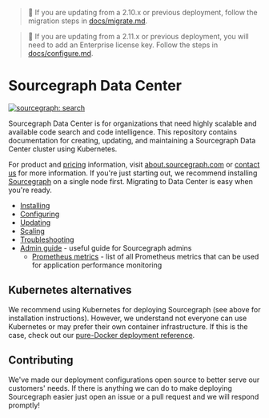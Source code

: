 > 🚨 If you are updating from a 2.10.x or previous deployment, follow the migration steps in [docs/migrate.md](docs/migrate.md).

> 🚨 If you are updating from a 2.11.x or previous deployment, you will need to add an Enterprise license key. Follow the steps in [docs/configure.md](docs/configure.md#add-a-license-key).

# Sourcegraph Data Center
[![sourcegraph: search](https://img.shields.io/badge/sourcegraph-search-brightgreen.svg)](https://sourcegraph.com/github.com/sourcegraph/deploy-sourcegraph)

Sourcegraph Data Center is for organizations that need highly scalable and available code search and
code intelligence. This repository contains documentation for creating, updating, and maintaining a
Sourcegraph Data Center cluster using Kubernetes.

For product and [pricing](https://about.sourcegraph.com/pricing/) information,
visit [about.sourcegraph.com](https://about.sourcegraph.com)
or [contact us](https://about.sourcegraph.com/contact/sales) for more information. If you're just
starting out, we recommend installing [Sourcegraph](https://about.sourcegraph.com/docs) on a single
node first. Migrating to Data Center is easy when you're ready.

- [Installing](docs/install.md)
- [Configuring](docs/configure.md)
- [Updating](docs/update.md)
- [Scaling](docs/scale.md)
- [Troubleshooting](docs/troubleshoot.md)
- [Admin guide](docs/admin-guide.md) - useful guide for Sourcegraph admins
  - [Prometheus metrics](docs/prom-metrics.md) - list of all Prometheus metrics that can be used for
    application performance monitoring

## Kubernetes alternatives

We recommend using Kubernetes for deploying Sourcegraph (see above for installation instructions). However, we understand not everyone can use Kubernetes or may prefer their own container infrastructure. If this is the case, check out our [pure-Docker deployment reference](https://github.com/sourcegraph/deploy-sourcegraph-docker).

## Contributing

We've made our deployment configurations open source to better serve our customers' needs. If there is anything we can do to make deploying Sourcegraph easier just open an issue or a pull request and we will respond promptly!
